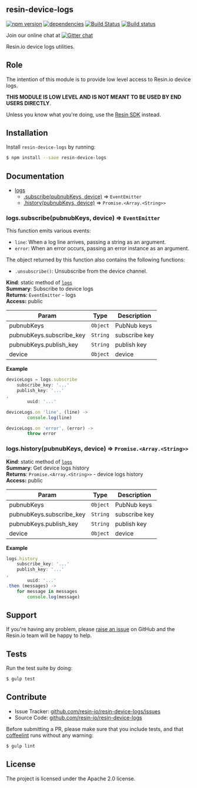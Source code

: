 resin-device-logs
-----------------

[![npm version](https://badge.fury.io/js/resin-device-logs.svg)](http://badge.fury.io/js/resin-device-logs)
[![dependencies](https://david-dm.org/resin-io/resin-device-logs.png)](https://david-dm.org/resin-io/resin-device-logs.png)
[![Build Status](https://travis-ci.org/resin-io/resin-device-logs.svg?branch=master)](https://travis-ci.org/resin-io/resin-device-logs)
[![Build status](https://ci.appveyor.com/api/projects/status/vxkytm4f0t1tuj4f?svg=true)](https://ci.appveyor.com/project/jviotti/resin-device-logs)

Join our online chat at [![Gitter chat](https://badges.gitter.im/resin-io/chat.png)](https://gitter.im/resin-io/chat)

Resin.io device logs utilities.

Role
----

The intention of this module is to provide low level access to Resin.io device logs.

**THIS MODULE IS LOW LEVEL AND IS NOT MEANT TO BE USED BY END USERS DIRECTLY**.

Unless you know what you're doing, use the [Resin SDK](https://github.com/resin-io/resin-sdk) instead.

Installation
------------

Install `resin-device-logs` by running:

```sh
$ npm install --save resin-device-logs
```

Documentation
-------------


* [logs](#module_logs)
  * [.subscribe(pubnubKeys, device)](#module_logs.subscribe) ⇒ <code>EventEmitter</code>
  * [.history(pubnubKeys, device)](#module_logs.history) ⇒ <code>Promise.&lt;Array.&lt;String&gt;&gt;</code>

<a name="module_logs.subscribe"></a>
### logs.subscribe(pubnubKeys, device) ⇒ <code>EventEmitter</code>
This function emits various events:

- `line`: When a log line arrives, passing a string as an argument.
- `error`: When an error occurs, passing an error instance as an argument.

The object returned by this function also contains the following functions:

- `.unsubscribe()`: Unsubscribe from the device channel.

**Kind**: static method of <code>[logs](#module_logs)</code>  
**Summary**: Subscribe to device logs  
**Returns**: <code>EventEmitter</code> - logs  
**Access:** public  

| Param | Type | Description |
| --- | --- | --- |
| pubnubKeys | <code>Object</code> | PubNub keys |
| pubnubKeys.subscribe_key | <code>String</code> | subscribe key |
| pubnubKeys.publish_key | <code>String</code> | publish key |
| device | <code>Object</code> | device |

**Example**  
```js
deviceLogs = logs.subscribe
	subscribe_key: '...'
	publish_key: '...'
,
		uuid: '...'

deviceLogs.on 'line', (line) ->
		console.log(line)

deviceLogs.on 'error', (error) ->
		throw error
```
<a name="module_logs.history"></a>
### logs.history(pubnubKeys, device) ⇒ <code>Promise.&lt;Array.&lt;String&gt;&gt;</code>
**Kind**: static method of <code>[logs](#module_logs)</code>  
**Summary**: Get device logs history  
**Returns**: <code>Promise.&lt;Array.&lt;String&gt;&gt;</code> - device logs history  
**Access:** public  

| Param | Type | Description |
| --- | --- | --- |
| pubnubKeys | <code>Object</code> | PubNub keys |
| pubnubKeys.subscribe_key | <code>String</code> | subscribe key |
| pubnubKeys.publish_key | <code>String</code> | publish key |
| device | <code>Object</code> | device |

**Example**  
```js
logs.history
	subscribe_key: '...'
	publish_key: '...'
,
		uuid: '...'
.then (messages) ->
	for message in messages
		console.log(message)
```

Support
-------

If you're having any problem, please [raise an issue](https://github.com/resin-io/resin-device-logs/issues/new) on GitHub and the Resin.io team will be happy to help.

Tests
-----

Run the test suite by doing:

```sh
$ gulp test
```

Contribute
----------

- Issue Tracker: [github.com/resin-io/resin-device-logs/issues](https://github.com/resin-io/resin-device-logs/issues)
- Source Code: [github.com/resin-io/resin-device-logs](https://github.com/resin-io/resin-device-logs)

Before submitting a PR, please make sure that you include tests, and that [coffeelint](http://www.coffeelint.org/) runs without any warning:

```sh
$ gulp lint
```

License
-------

The project is licensed under the Apache 2.0 license.
